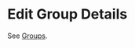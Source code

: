 <meta name="robots" content="noindex">

# Edit Group Details

See [Groups](https://docs.spot.io/administration/groups/).
